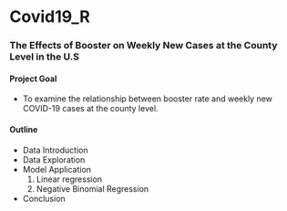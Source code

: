 # Covid19_R

### The Effects of Booster on Weekly New Cases at the County Level in the U.S


#### Project Goal 

- To examine the relationship between booster rate and weekly new COVID-19 cases at the county level.

#### Outline

- Data Introduction
- Data Exploration
- Model Application
  1. Linear regression
  2. Negative Binomial Regression
- Conclusion  



